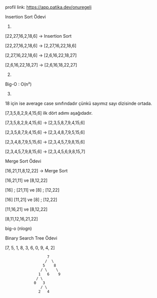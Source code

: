 profil link: https://app.patika.dev/onuregeli

Insertion Sort Ödevi

1)

[22,27,16,2,18,6] -> Insertion Sort

[22,27,16,2,18,6] -> [2,27,16,22,18,6]

[2,27,16,22,18,6] -> [2,6,16,22,18,27]

[2,6,16,22,18,27] -> [2,6,16,18,22,27]

2)

Big-O :  O(n²)

3)

18 için ise average case sınıfındadır çünkü sayımız sayı dizisinde ortada.

[7,3,5,8,2,9,4,15,6] ilk dört adımı aşağıdadır.

[7,3,5,8,2,9,4,15,6] -> [2,3,5,8,7,9,4,15,6]

[2,3,5,8,7,9,4,15,6] -> [2,3,4,8,7,9,5,15,6]

[2,3,4,8,7,9,5,15,6] -> [2,3,4,5,7,9,8,15,6]

[2,3,4,5,7,9,8,15,6] -> [2,3,4,5,6,9,8,15,7]

Merge Sort Ödevi

[16,21,11,8,12,22] -> Merge Sort

[16,21,11]  ve [8,12,22]

[16] ; [21,11]  ve [8] ; [12,22]

[16] [11,21] ve [8] ; [12,22]

[11,16,21] ve [8,12,22]

[8,11,12,16,21,22]

big-o (nlogn)

Binary Search Tree Ödevi

[7, 5, 1, 8, 3, 6, 0, 9, 4, 2]

                       7
                      /  \
                     5    8 
                    / \    \
                   1   6    9
                  / \
                 0   3
                    / \
                   2   4